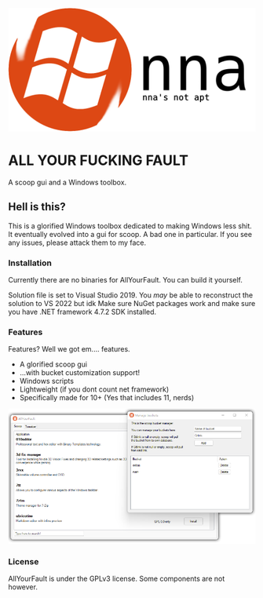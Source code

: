<p align="center" width="100%">
	<img src="https://github.com/haya3218/nna/raw/master/images/AboutImage.png"> 
</p>

# ALL YOUR FUCKING FAULT
A scoop gui and a Windows toolbox.

## Hell is this?

This is a glorified Windows toolbox dedicated to making Windows less shit.
It eventually evolved into a gui for scoop. A bad one in particular.
If you see any issues, please attack them to my face.

### Installation

Currently there are no binaries for AllYourFault. You can build it yourself.

Solution file is set to Visual Studio 2019. You *may* be able to reconstruct the solution to VS 2022 but idk
Make sure NuGet packages work and make sure you have .NET framework 4.7.2 SDK installed.

### Features

Features? Well we got em.... features.

- A glorified scoop gui
- ...with bucket customization support!
- Windows scripts
- Lightweight (if you dont count net framework)
- Specifically made for 10+ (Yes that includes 11, nerds)

![Screenie](/readme/screenie.png)

### License

AllYourFault is under the GPLv3 license. Some components are not however.
